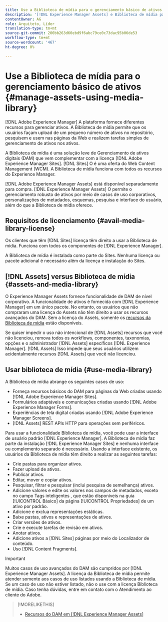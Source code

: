 ```yaml
---
title: Use a Biblioteca de mídia para o gerenciamento básico de ativos digitais
description: '[!DNL Experience Manager Assets] e Biblioteca de mídia para gerenciamento de ativos.'
contentOwner: AG
role: Arquiteto, Líder
translation-type: tm+mt
source-git-commit: 200bb263d60ebd9f6abc79ce0c73dac95b06de53
workflow-type: tm+mt
source-wordcount: '467'
ht-degree: 0%

---
```



<!--

Define Media Lib
Define req for it
Define use cases
Define what is not included

-->

# Use a Biblioteca de mídia para o gerenciamento básico de ativos {#manage-assets-using-media-library}

[!DNL Adobe Experience Manager] A plataforma fornece diferentes recursos para gerenciar ativos. A Biblioteca de mídia permite que os usuários façam upload de um pequeno número de ativos no repositório, pesquisem e usem nas páginas da Web e realizem tarefas simples de gerenciamento de ativos nos ativos.

A Biblioteca de mídia é uma solução leve de Gerenciamento de ativos digitais (DAM) que vem complementar com a licença [!DNL Adobe Experience Manager Sites]. [!DNL Sites] O é uma oferta do Web Content Management (WCM). A Biblioteca de mídia funciona com todos os recursos do Experience Manager.

[!DNL Adobe Experience Manager Assets] está disponível separadamente para compra. [!DNL Experience Manager Assets] O permite o gerenciamento robusto de ativos por meio de casos de uso corporativos, personalizações de metadados, esquemas, pesquisa e interface do usuário, além do que a Biblioteca de mídia oferece.

## Requisitos de licenciamento {#avail-media-library-license}

Os clientes que têm [!DNL Sites] licença têm direito a usar a Biblioteca de mídia. Funciona com todos os componentes de [!DNL Experience Manager].

A Biblioteca de mídia é instalada como parte do Sites. Nenhuma licença ou pacote adicional é necessário além da licença e instalação do Sites.

## [!DNL Assets] versus Biblioteca de mídia  {#assets-and-media-library}

O Experience Manager Assets fornece funcionalidade de DAM de nível corporativo. A funcionalidade de ativos é fornecida com [!DNL Experience Manager] em um único pacote. No entanto, os usuários que não compraram uma licença do Assets não têm direito a usar os recursos avançados do DAM. Sem a licença do Assets, somente os [recursos da Biblioteca de mídia](#use-media-library) estão disponíveis.

Se quiser impedir o uso não intencional de [!DNL Assets] recursos que você não licenciou, remova todos os workflows, componentes, taxonomias, opções e o administrador [!DNL Assets] específicos [!DNL Experience Manager]. [!DNL Assets] Isso impede que seus usuários utilizem acidentalmente recursos [!DNL Assets] que você não licenciou.

## Usar biblioteca de mídia {#use-media-library}

A Biblioteca de mídia abrange os seguintes casos de uso:

* Forneça recursos básicos do DAM para páginas da Web criadas usando [!DNL Adobe Experience Manager Sites].
* Formulários adaptáveis e comunicações criadas usando [!DNL Adobe Experience Manager Forms].
* Experiências de tela digital criadas usando [!DNL Adobe Experience Manager Screens].
* [!DNL Assets] REST APIs HTTP para operações sem periféricos.

<!-- TBD: Remove this after confirmation. May need to merge this list with the list provided by PMs.

* Basic metadata properties
* Tag management
* Version control
* Static renditions
* Projects, tasks, workflow authoring
* Activity stream (timeline)
* Query Builder (API)
* Marketing Cloud integration
* User interface customization and extension
* Comments and annotation
-->

Para usar a funcionalidade Biblioteca de mídia, você pode usar a interface de usuário padrão [!DNL Experience Manager]. A Biblioteca de mídia faz parte da instalação [!DNL Experience Manager Sites] e nenhuma interface ou complemento separado é necessário. Usando a interface existente, os usuários da Biblioteca de mídia têm direito a realizar as seguintes tarefas:

* Crie pastas para organizar ativos.
* Fazer upload de ativos.
* Publicar ativos.
* Editar, mover e copiar ativos.
* Pesquisar, filtrar e pesquisar (inclui pesquisa de semelhança) ativos.
* Adicione valores e edite os valores nos campos de metadados, exceto no campo Tags inteligentes , que estão disponíveis na guia [!UICONTROL Básico] da página [!UICONTROL Propriedades] de um ativo por padrão.
* Adicione e exclua representações estáticas.
* Baixe pastas, ativos e representações de ativos.
* Criar versões de ativos.
* Crie e execute tarefas de revisão em ativos.
* Anotar ativos.
* Adicione ativos a [!DNL Sites] páginas por meio do Localizador de conteúdo.
* Uso [!DNL Content Fragments].

<!-- TBD: Define exactly which basic Assets workflow are available for use with Media Library?
-->

>[!IMPORTANT]
>
>Muitos casos de uso avançados do DAM são cumpridos por [!DNL Experience Manager Assets]. A licença da Biblioteca de mídia permite atender somente aos casos de uso listados usando a Biblioteca de mídia. Se um caso de uso não estiver listado, não o use com a licença Biblioteca de mídia. Caso tenha dúvidas, entre em contato com o Atendimento ao cliente do Adobe.

<!-- TBD: Add a CTA - how to contact Adobe for queries. -->

>[!MORELIKETHIS]
>
>* [Recursos do DAM em [!DNL Experience Manager Assets]](https://experienceleague.adobe.com/docs/experience-manager-64/assets/home.html)

